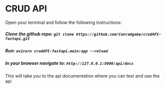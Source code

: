 # CRUD API

Open your terminal and follow the following instructions:
##### Clone the github repo: `git clone https://github.com/Conradgabe/crudAPI-fastapi.git`
##### Run: `uvicorn crudAPI-fastapi.main:app --reload`
##### In your browser navigate to: `http://127.0.0.1:8000/api/docs`
This will take you to the api documentation where you can test and use the api
